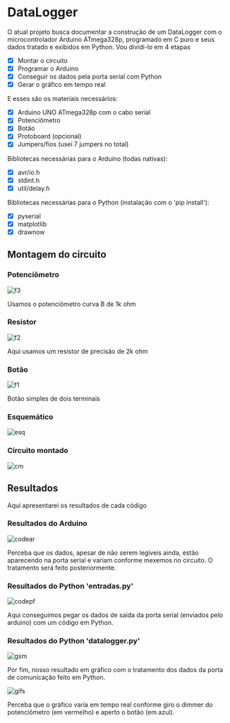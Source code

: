 # DataLogger
O atual projeto busca documentar a construção de um DataLogger com o microcontrolador Arduino ATmega328p, programado em C puro e seus dados tratado e exibidos em Python. Vou dividí-lo em 4 etapas

- [x] Montar o circuito
- [x] Programar o Arduino
- [x] Conseguir os dados pela porta serial com Python
- [x] Gerar o gráfico em tempo real

E esses são os materiais necessários:

- [x] Arduino UNO ATmega328p com o cabo serial
- [x] Potenciômetro
- [x] Botão
- [x] Protoboard (opcional)
- [x] Jumpers/fios (usei 7 jumpers no total)

Bibliotecas necessárias para o Arduino (todas nativas):

- [x] avr/io.h
- [x] stdint.h
- [x] util/delay.h

Bibliotecas necessárias para o Python (instalação com o 'pip install'):

- [x] pyserial
- [x] matplotlib
- [x] drawnow

## Montagem do circuito

### Potenciômetro

![f3](https://user-images.githubusercontent.com/69547580/117088426-c75d2700-ad28-11eb-8d1b-2f5ee2d1858a.jpg)

Usamos o potenciômetro curva B de 1k ohm

### Resistor

![f2](https://user-images.githubusercontent.com/69547580/117088425-c75d2700-ad28-11eb-9d01-a9f18e06d80f.jpg)

Aqui usamos um resistor de precisão de 2k ohm


### Botão

![f1](https://user-images.githubusercontent.com/69547580/117088424-c6c49080-ad28-11eb-8664-bb9b68c2ce46.jpg)

Botão simples de dois terminais

### Esquemático

![esq](https://user-images.githubusercontent.com/69547580/117088054-bfe94e00-ad27-11eb-8e4e-473618e536ce.jpg)

### Circuito montado

![cm](https://user-images.githubusercontent.com/69547580/117088052-bf50b780-ad27-11eb-9f62-023a605f4fb4.jpg)

## Resultados

Aqui apresentarei os resultados de cada código

### Resultados do Arduino

![codear](https://user-images.githubusercontent.com/69547580/117087069-d510ad80-ad24-11eb-937f-999ec203627e.jpg)

Perceba que os dados, apesar de não serem legíveis ainda, estão aparecendo na porta serial e variam conforme mexemos no circuito. O tratamento será feito posteriormente.

### Resultados do Python 'entradas.py'

![codepf](https://user-images.githubusercontent.com/69547580/117087070-d5a94400-ad24-11eb-95ea-d43676599c0f.jpg)

Aqui conseguimos pegar os dados de saída da porta serial (enviados pelo arduino) com um código em Python.

### Resultados do Python 'datalogger.py'

![gsm](https://user-images.githubusercontent.com/69547580/117087071-d5a94400-ad24-11eb-9a87-272ef64bd1be.jpg)

Por fim, nosso resultado em gráfico com o tratamento dos dados da porta de comunicação feito em Python.

![gifs](https://user-images.githubusercontent.com/69547580/117088887-28d1c580-ad2a-11eb-8b74-1b6c7b66f1c5.gif)

Perceba que o gráfico varia em tempo real conforme giro o dimmer do potenciômetro (em vermelho) e aperto o botão (em azul).






